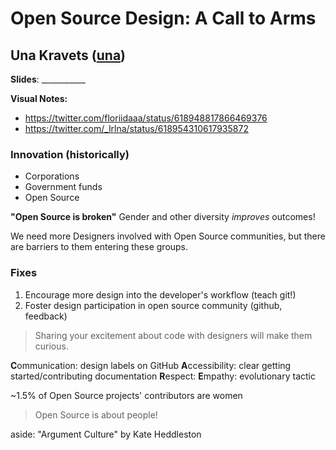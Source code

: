# Open Source Design: A Call to Arms
## Una Kravets ([una](http://twitter.com/una))

**Slides**: ___________

**Visual Notes:**
* https://twitter.com/floriidaaa/status/618948817866469376
* https://twitter.com/_lrlna/status/618954310617935872

### Innovation (historically)
- Corporations
- Government funds
- Open Source

**"Open Source is broken"**
Gender and other diversity *improves* outcomes!

We need more Designers involved with Open Source communities, but there are barriers to them entering these groups.

### Fixes
1. Encourage more design into the developer's workflow (teach git!)
2. Foster design participation in open source community (github, feedback)

> Sharing your excitement about code with designers will make them curious.

**C**ommunication: design labels on GitHub 
**A**ccessibility: clear getting started/contributing documentation
**R**espect: 
**E**mpathy: evolutionary tactic

~1.5% of Open Source projects' contributors are women

> Open Source is about people!

aside: "Argument Culture" by Kate Heddleston
